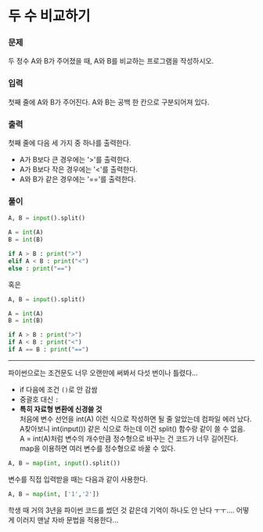 # 두 수 비교하기

### 문제
두 정수 A와 B가 주어졌을 때, A와 B를 비교하는 프로그램을 작성하시오.

### 입력
첫째 줄에 A와 B가 주어진다. A와 B는 공백 한 칸으로 구분되어져 있다.

### 출력
첫째 줄에 다음 세 가지 중 하나를 출력한다.

- A가 B보다 큰 경우에는 '>'를 출력한다.
- A가 B보다 작은 경우에는 '<'를 출력한다.
- A와 B가 같은 경우에는 '=='를 출력한다.

### 풀이
```python 
A, B = input().split()

A = int(A)
B = int(B)

if A > B : print(">")
elif A < B : print("<")
else : print("==")
```
혹은
```python 
A, B = input().split()

A = int(A)
B = int(B)

if A > B : print(">")
if A < B : print("<")
if A == B : print("==")
```

---

파이썬으로는 조건문도 너무 오랜만에 써봐서 다섯 번이나 틀렸다...
- if 다음에 조건 `()`로 안 감쌈
- 중괄호 대신 `:`
- **특히 자료형 변환에 신경쓸 것**
<br>처음에 변수 선언을 int(A) 이런 식으로 작성하면 될 줄 알았는데 컴파일 에러 났다.
<br>A찾아보니 int(input()) 같은 식으로 하는데 이건 split() 함수랑 같이 쓸 수 없음.
<br>A = int(A)처럼 변수의 개수만큼 정수형으로 바꾸는 건 코드가 너무 길어진다.
<br>map을 이용하면 여러 변수를 정수형으로 바꿀 수 있다.
```python
A, B = map(int, input().split())
```
변수를 직접 입력받을 때는 다음과 같이 사용한다.
```python
A, B = map(int, ['1','2'])
```
학생 때 거의 3년을 파이썬 코드를 썼던 것 같은데 기억이 하나도 안 난다 ㅜㅜ.... 어떻게 이러지
맨날 자바 문법을 적용한다...
